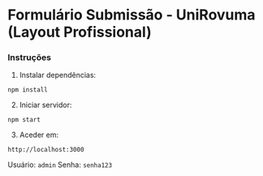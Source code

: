 # Formulário Submissão - UniRovuma (Layout Profissional)

### Instruções
1. Instalar dependências:
```
npm install
```
2. Iniciar servidor:
```
npm start
```
3. Aceder em:
```
http://localhost:3000
```
Usuário: `admin`
Senha: `senha123`
